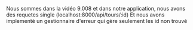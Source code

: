 Nous sommes dans la vidéo 9.008 et dans notre application, nous avons des requetes single (localhost:8000/api/tours/:id)
Et nous avons implementé un gestionnaire d'erreur qui gère seulement les id non trouvé
